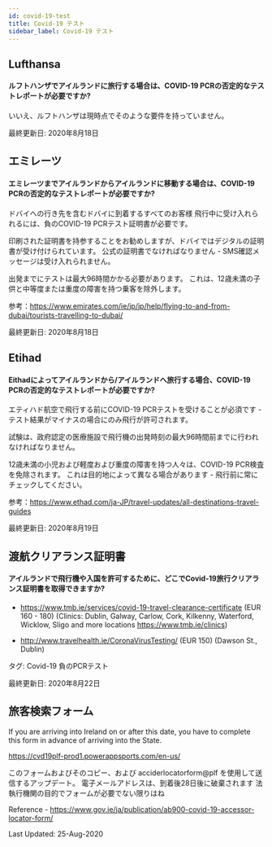 ```yaml
---
id: covid-19-test
title: Covid-19 テスト
sidebar_label: Covid-19 テスト
---
```



## Lufthansa

#### **ルフトハンザでアイルランドに旅行する場合は、COVID-19 PCRの否定的なテストレポートが必要ですか?**

いいえ、ルフトハンザは現時点でそのような要件を持っていません。

最終更新日: 2020年8月18日

## エミレーツ

#### **エミレーツまでアイルランドからアイルランドに移動する場合は、COVID-19 PCRの否定的なテストレポートが必要ですか?**

ドバイへの行き先を含むドバイに到着するすべてのお客様 飛行中に受け入れられるには、負のCOVID-19 PCRテスト証明書が必要です。

印刷された証明書を持参することをお勧めしますが、ドバイではデジタルの証明書が受け付けられています。 公式の証明書でなければなりません - SMS確認メッセージは受け入れられません。

出発までにテストは最大96時間かかる必要があります。 これは、12歳未満の子供と中等度または重度の障害を持つ乗客を除外します。


参考：https://www.emirates.com/ie/jp/jp/help/flying-to-and-from-dubai/tourists-travelling-to-dubai/

最終更新日: 2020年8月18日

## Etihad

#### **Eithadによってアイルランドから/アイルランドへ旅行する場合、COVID-19 PCRの否定的なテストレポートが必要ですか?**

エティハド航空で飛行する前にCOVID-19 PCRテストを受けることが必須です - テスト結果がマイナスの場合にのみ飛行が許可されます。

試験は、政府認定の医療施設で飛行機の出発時刻の最大96時間前までに行われなければなりません。

12歳未満の小児および軽度および重度の障害を持つ人々は、COVID-19 PCR検査を免除されます。 これは目的地によって異なる場合があります - 飛行前に常にチェックしてください。

参考：https://www.ethad.com/ja-JP/travel-updates/all-destinations-travel-guides

最終更新日: 2020年8月19日

## 渡航クリアランス証明書

#### アイルランドで飛行機や入国を許可するために、どこでCovid-19旅行クリアランス証明書を取得できますか?

* https://www.tmb.ie/services/covid-19-travel-clearance-certificate (EUR 160 - 180) (Clinics: Dublin, Galway, Carlow, Cork, Kilkenny, Waterford, Wicklow, Sligo and more locations https://www.tmb.ie/clinics)

* http://www.travelhealth.ie/CoronaVirusTesting/ (EUR 150) (Dawson St., Dublin)

タグ: Covid-19 負のPCRテスト

最終更新日: 2020年8月22日

## 旅客検索フォーム

If you are arriving into Ireland on or after this date, you have to complete this form in advance of arriving into the State.

https://cvd19plf-prod1.powerappsports.com/en-us/

このフォームおよびそのコピー、および acciderlocatorform@plf を使用して送信するアップデート。 電子メールアドレスは、到着後28日後に破棄されます 法執行機関の目的でフォームが必要でない限りはね

Reference - https://www.gov.ie/ja/publication/ab900-covid-19-accessor-locator-form/

Last Updated: 25-Aug-2020